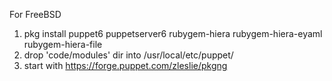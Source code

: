 For FreeBSD

1) pkg install puppet6 puppetserver6 rubygem-hiera rubygem-hiera-eyaml rubygem-hiera-file
2) drop 'code/modules' dir into /usr/local/etc/puppet/
3) start with https://forge.puppet.com/zleslie/pkgng
